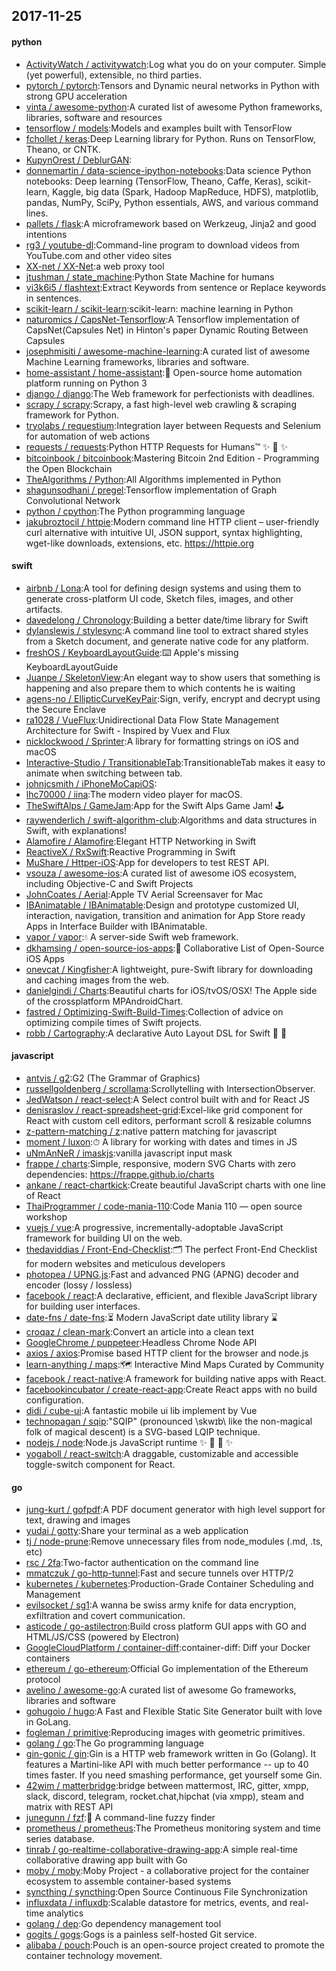 ## 2017-11-25

#### python
* [ActivityWatch / activitywatch](https://github.com/ActivityWatch/activitywatch):Log what you do on your computer. Simple (yet powerful), extensible, no third parties.
* [pytorch / pytorch](https://github.com/pytorch/pytorch):Tensors and Dynamic neural networks in Python with strong GPU acceleration
* [vinta / awesome-python](https://github.com/vinta/awesome-python):A curated list of awesome Python frameworks, libraries, software and resources
* [tensorflow / models](https://github.com/tensorflow/models):Models and examples built with TensorFlow
* [fchollet / keras](https://github.com/fchollet/keras):Deep Learning library for Python. Runs on TensorFlow, Theano, or CNTK.
* [KupynOrest / DeblurGAN](https://github.com/KupynOrest/DeblurGAN):
* [donnemartin / data-science-ipython-notebooks](https://github.com/donnemartin/data-science-ipython-notebooks):Data science Python notebooks: Deep learning (TensorFlow, Theano, Caffe, Keras), scikit-learn, Kaggle, big data (Spark, Hadoop MapReduce, HDFS), matplotlib, pandas, NumPy, SciPy, Python essentials, AWS, and various command lines.
* [pallets / flask](https://github.com/pallets/flask):A microframework based on Werkzeug, Jinja2 and good intentions
* [rg3 / youtube-dl](https://github.com/rg3/youtube-dl):Command-line program to download videos from YouTube.com and other video sites
* [XX-net / XX-Net](https://github.com/XX-net/XX-Net):a web proxy tool
* [jtushman / state_machine](https://github.com/jtushman/state_machine):Python State Machine for humans
* [vi3k6i5 / flashtext](https://github.com/vi3k6i5/flashtext):Extract Keywords from sentence or Replace keywords in sentences.
* [scikit-learn / scikit-learn](https://github.com/scikit-learn/scikit-learn):scikit-learn: machine learning in Python
* [naturomics / CapsNet-Tensorflow](https://github.com/naturomics/CapsNet-Tensorflow):A Tensorflow implementation of CapsNet(Capsules Net) in Hinton's paper Dynamic Routing Between Capsules
* [josephmisiti / awesome-machine-learning](https://github.com/josephmisiti/awesome-machine-learning):A curated list of awesome Machine Learning frameworks, libraries and software.
* [home-assistant / home-assistant](https://github.com/home-assistant/home-assistant):🏡 Open-source home automation platform running on Python 3
* [django / django](https://github.com/django/django):The Web framework for perfectionists with deadlines.
* [scrapy / scrapy](https://github.com/scrapy/scrapy):Scrapy, a fast high-level web crawling & scraping framework for Python.
* [tryolabs / requestium](https://github.com/tryolabs/requestium):Integration layer between Requests and Selenium for automation of web actions
* [requests / requests](https://github.com/requests/requests):Python HTTP Requests for Humans™ ✨ 🍰 ✨
* [bitcoinbook / bitcoinbook](https://github.com/bitcoinbook/bitcoinbook):Mastering Bitcoin 2nd Edition - Programming the Open Blockchain
* [TheAlgorithms / Python](https://github.com/TheAlgorithms/Python):All Algorithms implemented in Python
* [shagunsodhani / pregel](https://github.com/shagunsodhani/pregel):Tensorflow implementation of Graph Convolutional Network
* [python / cpython](https://github.com/python/cpython):The Python programming language
* [jakubroztocil / httpie](https://github.com/jakubroztocil/httpie):Modern command line HTTP client – user-friendly curl alternative with intuitive UI, JSON support, syntax highlighting, wget-like downloads, extensions, etc. https://httpie.org

#### swift
* [airbnb / Lona](https://github.com/airbnb/Lona):A tool for defining design systems and using them to generate cross-platform UI code, Sketch files, images, and other artifacts.
* [davedelong / Chronology](https://github.com/davedelong/Chronology):Building a better date/time library for Swift
* [dylanslewis / stylesync](https://github.com/dylanslewis/stylesync):A command line tool to extract shared styles from a Sketch document, and generate native code for any platform.
* [freshOS / KeyboardLayoutGuide](https://github.com/freshOS/KeyboardLayoutGuide):⌨️ Apple's missing KeyboardLayoutGuide
* [Juanpe / SkeletonView](https://github.com/Juanpe/SkeletonView):An elegant way to show users that something is happening and also prepare them to which contents he is waiting
* [agens-no / EllipticCurveKeyPair](https://github.com/agens-no/EllipticCurveKeyPair):Sign, verify, encrypt and decrypt using the Secure Enclave
* [ra1028 / VueFlux](https://github.com/ra1028/VueFlux):Unidirectional Data Flow State Management Architecture for Swift - Inspired by Vuex and Flux
* [nicklockwood / Sprinter](https://github.com/nicklockwood/Sprinter):A library for formatting strings on iOS and macOS
* [Interactive-Studio / TransitionableTab](https://github.com/Interactive-Studio/TransitionableTab):TransitionableTab makes it easy to animate when switching between tab.
* [johnjcsmith / iPhoneMoCapiOS](https://github.com/johnjcsmith/iPhoneMoCapiOS):
* [lhc70000 / iina](https://github.com/lhc70000/iina):The modern video player for macOS.
* [TheSwiftAlps / GameJam](https://github.com/TheSwiftAlps/GameJam):App for the Swift Alps Game Jam! 🕹
* [raywenderlich / swift-algorithm-club](https://github.com/raywenderlich/swift-algorithm-club):Algorithms and data structures in Swift, with explanations!
* [Alamofire / Alamofire](https://github.com/Alamofire/Alamofire):Elegant HTTP Networking in Swift
* [ReactiveX / RxSwift](https://github.com/ReactiveX/RxSwift):Reactive Programming in Swift
* [MuShare / Httper-iOS](https://github.com/MuShare/Httper-iOS):App for developers to test REST API.
* [vsouza / awesome-ios](https://github.com/vsouza/awesome-ios):A curated list of awesome iOS ecosystem, including Objective-C and Swift Projects
* [JohnCoates / Aerial](https://github.com/JohnCoates/Aerial):Apple TV Aerial Screensaver for Mac
* [IBAnimatable / IBAnimatable](https://github.com/IBAnimatable/IBAnimatable):Design and prototype customized UI, interaction, navigation, transition and animation for App Store ready Apps in Interface Builder with IBAnimatable.
* [vapor / vapor](https://github.com/vapor/vapor):💧 A server-side Swift web framework.
* [dkhamsing / open-source-ios-apps](https://github.com/dkhamsing/open-source-ios-apps):📱 Collaborative List of Open-Source iOS Apps
* [onevcat / Kingfisher](https://github.com/onevcat/Kingfisher):A lightweight, pure-Swift library for downloading and caching images from the web.
* [danielgindi / Charts](https://github.com/danielgindi/Charts):Beautiful charts for iOS/tvOS/OSX! The Apple side of the crossplatform MPAndroidChart.
* [fastred / Optimizing-Swift-Build-Times](https://github.com/fastred/Optimizing-Swift-Build-Times):Collection of advice on optimizing compile times of Swift projects.
* [robb / Cartography](https://github.com/robb/Cartography):A declarative Auto Layout DSL for Swift 📱 📐

#### javascript
* [antvis / g2](https://github.com/antvis/g2):G2 (The Grammar of Graphics)
* [russellgoldenberg / scrollama](https://github.com/russellgoldenberg/scrollama):Scrollytelling with IntersectionObserver.
* [JedWatson / react-select](https://github.com/JedWatson/react-select):A Select control built with and for React JS
* [denisraslov / react-spreadsheet-grid](https://github.com/denisraslov/react-spreadsheet-grid):Excel-like grid component for React with custom cell editors, performant scroll & resizable columns
* [z-pattern-matching / z](https://github.com/z-pattern-matching/z):native pattern matching for javascript
* [moment / luxon](https://github.com/moment/luxon):⏱ A library for working with dates and times in JS
* [uNmAnNeR / imaskjs](https://github.com/uNmAnNeR/imaskjs):vanilla javascript input mask
* [frappe / charts](https://github.com/frappe/charts):Simple, responsive, modern SVG Charts with zero dependencies: https://frappe.github.io/charts
* [ankane / react-chartkick](https://github.com/ankane/react-chartkick):Create beautiful JavaScript charts with one line of React
* [ThaiProgrammer / code-mania-110](https://github.com/ThaiProgrammer/code-mania-110):Code Mania 110 — open source workshop
* [vuejs / vue](https://github.com/vuejs/vue):A progressive, incrementally-adoptable JavaScript framework for building UI on the web.
* [thedaviddias / Front-End-Checklist](https://github.com/thedaviddias/Front-End-Checklist):🗂 The perfect Front-End Checklist for modern websites and meticulous developers
* [photopea / UPNG.js](https://github.com/photopea/UPNG.js):Fast and advanced PNG (APNG) decoder and encoder (lossy / lossless)
* [facebook / react](https://github.com/facebook/react):A declarative, efficient, and flexible JavaScript library for building user interfaces.
* [date-fns / date-fns](https://github.com/date-fns/date-fns):⏳ Modern JavaScript date utility library ⌛️
* [croqaz / clean-mark](https://github.com/croqaz/clean-mark):Convert an article into a clean text
* [GoogleChrome / puppeteer](https://github.com/GoogleChrome/puppeteer):Headless Chrome Node API
* [axios / axios](https://github.com/axios/axios):Promise based HTTP client for the browser and node.js
* [learn-anything / maps](https://github.com/learn-anything/maps):🗺 Interactive Mind Maps Curated by Community
* [facebook / react-native](https://github.com/facebook/react-native):A framework for building native apps with React.
* [facebookincubator / create-react-app](https://github.com/facebookincubator/create-react-app):Create React apps with no build configuration.
* [didi / cube-ui](https://github.com/didi/cube-ui):A fantastic mobile ui lib implement by Vue
* [technopagan / sqip](https://github.com/technopagan/sqip):"SQIP" (pronounced \skwɪb\ like the non-magical folk of magical descent) is a SVG-based LQIP technique.
* [nodejs / node](https://github.com/nodejs/node):Node.js JavaScript runtime ✨ 🐢 🚀 ✨
* [yogaboll / react-switch](https://github.com/yogaboll/react-switch):A draggable, customizable and accessible toggle-switch component for React.

#### go
* [jung-kurt / gofpdf](https://github.com/jung-kurt/gofpdf):A PDF document generator with high level support for text, drawing and images
* [yudai / gotty](https://github.com/yudai/gotty):Share your terminal as a web application
* [tj / node-prune](https://github.com/tj/node-prune):Remove unnecessary files from node_modules (.md, .ts, etc)
* [rsc / 2fa](https://github.com/rsc/2fa):Two-factor authentication on the command line
* [mmatczuk / go-http-tunnel](https://github.com/mmatczuk/go-http-tunnel):Fast and secure tunnels over HTTP/2
* [kubernetes / kubernetes](https://github.com/kubernetes/kubernetes):Production-Grade Container Scheduling and Management
* [evilsocket / sg1](https://github.com/evilsocket/sg1):A wanna be swiss army knife for data encryption, exfiltration and covert communication.
* [asticode / go-astilectron](https://github.com/asticode/go-astilectron):Build cross platform GUI apps with GO and HTML/JS/CSS (powered by Electron)
* [GoogleCloudPlatform / container-diff](https://github.com/GoogleCloudPlatform/container-diff):container-diff: Diff your Docker containers
* [ethereum / go-ethereum](https://github.com/ethereum/go-ethereum):Official Go implementation of the Ethereum protocol
* [avelino / awesome-go](https://github.com/avelino/awesome-go):A curated list of awesome Go frameworks, libraries and software
* [gohugoio / hugo](https://github.com/gohugoio/hugo):A Fast and Flexible Static Site Generator built with love in GoLang.
* [fogleman / primitive](https://github.com/fogleman/primitive):Reproducing images with geometric primitives.
* [golang / go](https://github.com/golang/go):The Go programming language
* [gin-gonic / gin](https://github.com/gin-gonic/gin):Gin is a HTTP web framework written in Go (Golang). It features a Martini-like API with much better performance -- up to 40 times faster. If you need smashing performance, get yourself some Gin.
* [42wim / matterbridge](https://github.com/42wim/matterbridge):bridge between mattermost, IRC, gitter, xmpp, slack, discord, telegram, rocket.chat,hipchat (via xmpp), steam and matrix with REST API
* [junegunn / fzf](https://github.com/junegunn/fzf):🌸 A command-line fuzzy finder
* [prometheus / prometheus](https://github.com/prometheus/prometheus):The Prometheus monitoring system and time series database.
* [tinrab / go-realtime-collaborative-drawing-app](https://github.com/tinrab/go-realtime-collaborative-drawing-app):A simple real-time collaborative drawing app built with Go
* [moby / moby](https://github.com/moby/moby):Moby Project - a collaborative project for the container ecosystem to assemble container-based systems
* [syncthing / syncthing](https://github.com/syncthing/syncthing):Open Source Continuous File Synchronization
* [influxdata / influxdb](https://github.com/influxdata/influxdb):Scalable datastore for metrics, events, and real-time analytics
* [golang / dep](https://github.com/golang/dep):Go dependency management tool
* [gogits / gogs](https://github.com/gogits/gogs):Gogs is a painless self-hosted Git service.
* [alibaba / pouch](https://github.com/alibaba/pouch):Pouch is an open-source project created to promote the container technology movement.
